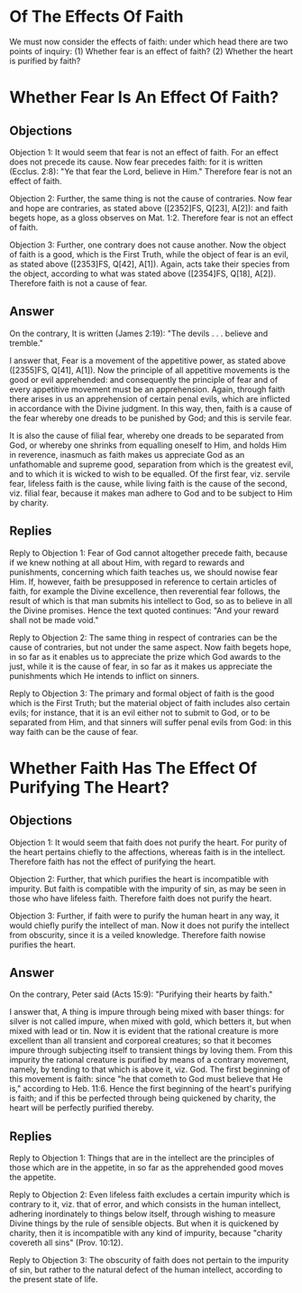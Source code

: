 # Of The Effects Of Faith

We must now consider the effects of faith: under which head there are two points of inquiry:
(1) Whether fear is an effect of faith?
(2) Whether the heart is purified by faith?
# Whether Fear Is An Effect Of Faith?

## Objections

Objection 1: It would seem that fear is not an effect of faith. For an effect does not precede its cause. Now fear precedes faith: for it is written (Ecclus. 2:8): "Ye that fear the Lord, believe in Him." Therefore fear is not an effect of faith.

Objection 2: Further, the same thing is not the cause of contraries. Now fear and hope are contraries, as stated above ([2352]FS, Q[23], A[2]): and faith begets hope, as a gloss observes on Mat. 1:2. Therefore fear is not an effect of faith.

Objection 3: Further, one contrary does not cause another. Now the object of faith is a good, which is the First Truth, while the object of fear is an evil, as stated above ([2353]FS, Q[42], A[1]). Again, acts take their species from the object, according to what was stated above ([2354]FS, Q[18], A[2]). Therefore faith is not a cause of fear.

## Answer

On the contrary, It is written (James 2:19): "The devils . . . believe and tremble."

I answer that, Fear is a movement of the appetitive power, as stated above ([2355]FS, Q[41], A[1]). Now the principle of all appetitive movements is the good or evil apprehended: and consequently the principle of fear and of every appetitive movement must be an apprehension. Again, through faith there arises in us an apprehension of certain penal evils, which are inflicted in accordance with the Divine judgment. In this way, then, faith is a cause of the fear whereby one dreads to be punished by God; and this is servile fear.

It is also the cause of filial fear, whereby one dreads to be separated from God, or whereby one shrinks from equalling oneself to Him, and holds Him in reverence, inasmuch as faith makes us appreciate God as an unfathomable and supreme good, separation from which is the greatest evil, and to which it is wicked to wish to be equalled. Of the first fear, viz. servile fear, lifeless faith is the cause, while living faith is the cause of the second, viz. filial fear, because it makes man adhere to God and to be subject to Him by charity.

## Replies

Reply to Objection 1: Fear of God cannot altogether precede faith, because if we knew nothing at all about Him, with regard to rewards and punishments, concerning which faith teaches us, we should nowise fear Him. If, however, faith be presupposed in reference to certain articles of faith, for example the Divine excellence, then reverential fear follows, the result of which is that man submits his intellect to God, so as to believe in all the Divine promises. Hence the text quoted continues: "And your reward shall not be made void."

Reply to Objection 2: The same thing in respect of contraries can be the cause of contraries, but not under the same aspect. Now faith begets hope, in so far as it enables us to appreciate the prize which God awards to the just, while it is the cause of fear, in so far as it makes us appreciate the punishments which He intends to inflict on sinners.

Reply to Objection 3: The primary and formal object of faith is the good which is the First Truth; but the material object of faith includes also certain evils; for instance, that it is an evil either not to submit to God, or to be separated from Him, and that sinners will suffer penal evils from God: in this way faith can be the cause of fear.
# Whether Faith Has The Effect Of Purifying The Heart?

## Objections

Objection 1: It would seem that faith does not purify the heart. For purity of the heart pertains chiefly to the affections, whereas faith is in the intellect. Therefore faith has not the effect of purifying the heart.

Objection 2: Further, that which purifies the heart is incompatible with impurity. But faith is compatible with the impurity of sin, as may be seen in those who have lifeless faith. Therefore faith does not purify the heart.

Objection 3: Further, if faith were to purify the human heart in any way, it would chiefly purify the intellect of man. Now it does not purify the intellect from obscurity, since it is a veiled knowledge. Therefore faith nowise purifies the heart.

## Answer

On the contrary, Peter said (Acts 15:9): "Purifying their hearts by faith."

I answer that, A thing is impure through being mixed with baser things: for silver is not called impure, when mixed with gold, which betters it, but when mixed with lead or tin. Now it is evident that the rational creature is more excellent than all transient and corporeal creatures; so that it becomes impure through subjecting itself to transient things by loving them. From this impurity the rational creature is purified by means of a contrary movement, namely, by tending to that which is above it, viz. God. The first beginning of this movement is faith: since "he that cometh to God must believe that He is," according to Heb. 11:6. Hence the first beginning of the heart's purifying is faith; and if this be perfected through being quickened by charity, the heart will be perfectly purified thereby.

## Replies

Reply to Objection 1: Things that are in the intellect are the principles of those which are in the appetite, in so far as the apprehended good moves the appetite.

Reply to Objection 2: Even lifeless faith excludes a certain impurity which is contrary to it, viz. that of error, and which consists in the human intellect, adhering inordinately to things below itself, through wishing to measure Divine things by the rule of sensible objects. But when it is quickened by charity, then it is incompatible with any kind of impurity, because "charity covereth all sins" (Prov. 10:12).

Reply to Objection 3: The obscurity of faith does not pertain to the impurity of sin, but rather to the natural defect of the human intellect, according to the present state of life.
